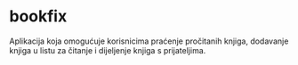 # bookfix
Aplikacija koja omogućuje korisnicima praćenje pročitanih knjiga, dodavanje knjiga u listu za čitanje i dijeljenje knjiga s prijateljima. 

